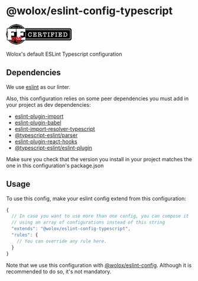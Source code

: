# @wolox/eslint-config-typescript

[![FEArmy](../assets/FEA_open_source_sm.png)](https://github.com/orgs/Wolox/teams/front-end-army/members)

Wolox's default ESLint Typescript configuration

## Dependencies

We use [eslint](https://eslint.org/) as our linter.

Also, this configuration relies on some peer dependencies you must add in your project as dev dependencies:

- [eslint-plugin-import](https://github.com/benmosher/eslint-plugin-import)
- [eslint-plugin-babel](https://github.com/babel/eslint-plugin-babel)
- [eslint-import-resolver-typescript](https://www.npmjs.com/package/eslint-import-resolver-typescript)
- [@typescript-eslint/parser](https://www.npmjs.com/package/@typescript-eslint/parser)
- [eslint-plugin-react-hooks](https://github.com/facebook/react)
- [@typescript-eslint/eslint-plugin](https://www.npmjs.com/package/@typescript-eslint/eslint-plugin)

Make sure you check that the version you install in your project matches the one in this configuration's package.json

## Usage

To use this config, make your eslint config extend from this configuration:

```js
{
  // In case you want to use more than one config, you can compose it 
  // using an array of configurations instead of this string 
  "extends": "@wolox/eslint-config-typescript",
  "rules": {
    // You can override any rule here.
  }
}
```

Note that we use this configuration with [@wolox/eslint-config](../javascript). Although it is recommended to do so, it's not mandatory.
